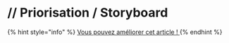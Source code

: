 # // Priorisation / Storyboard



{% hint style="info" %}
[Vous pouvez améliorer cet article ! ](../../communaute-agile-bim/contribuer.md)
{% endhint %}

